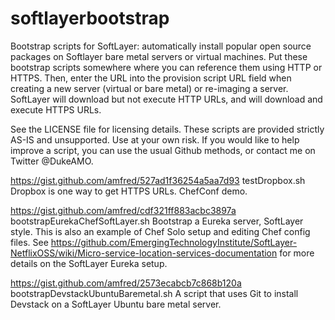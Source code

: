 softlayerbootstrap
==================

Bootstrap scripts for SoftLayer: automatically install popular open source packages on Softlayer bare metal servers or virtual machines.  Put these bootstrap scripts somewhere where you can reference them using HTTP or HTTPS.  Then, enter the URL into the provision script URL field when creating a new server (virtual or bare metal) or re-imaging a server. SoftLayer will download but not execute HTTP URLs, and will download and execute HTTPS URLs.

See the LICENSE file for licensing details.  These scripts are provided strictly AS-IS and unsupported.  Use at your own risk.  If you would like to help improve a script, you can use the usual Github methods, or contact me on Twitter @DukeAMO.

https://gist.github.com/amfred/527ad1f36254a5aa7d93 testDropbox.sh 
Dropbox is one way to get HTTPS URLs.  ChefConf demo.

https://gist.github.com/amfred/cdf321ff883acbc3897a bootstrapEurekaChefSoftLayer.sh 
Bootstrap a Eureka server, SoftLayer style.  This is also an example of Chef Solo setup and editing Chef config files.  See https://github.com/EmergingTechnologyInstitute/SoftLayer-NetflixOSS/wiki/Micro-service-location-services-documentation for more details on the SoftLayer Eureka setup.

https://gist.github.com/amfred/2573ecabcb7c868b120a bootstrapDevstackUbuntuBaremetal.sh
A script that uses Git to install Devstack on a SoftLayer Ubuntu bare metal server.
